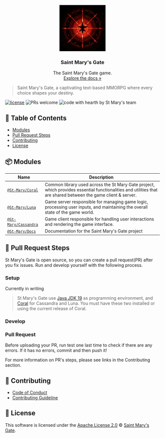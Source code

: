 <div align="center">
    <img src="https://github.com/st-mary/.github/blob/main/icon.png?raw=true" alt="Logo" height="150">
  
<h3 align="center">Saint Mary's Gate</h3>
  <p align="center">
    The Saint Mary's Gate game.
    <br />
    <a href="https://docs.stmarygate.com">Explore the docs »</a>
  </p>
</div>

> Saint Mary's Gate, a captivating text-based MMORPG where every choice shapes your destiny.

 [![license](https://img.shields.io/github/license/st-mary/.github.svg)](https://github.com/St-Mary/.github/blob/main/LICENSE) ![PRs welcome](https://img.shields.io/badge/PRs-welcome-ff69b4.svg) ![code with hearth by St Mary's team](https://img.shields.io/badge/%3C%2F%3E%20with%20%E2%99%A5%20by-St._Mary_Team-ff1414.svg)


## 🚩 Table of Contents

- [Modules](#-modules)
- [Pull Request Steps](#-pull-request-steps)
- [Contributing](#-contributing)
- [License](#-license)


## 📦 Modules

| Name     | Description |
| -------- | --- |
| [`@St-Mary/Coral`](https://github.com/St-Mary/Coral) | Common library used across the St Mary Gate project, which provides essential functionalities and utilities that are shared between the game client & server. |
| [`@St-Mary/Luna`](https://github.com/St-Mary/Luna) | Game server responsible for managing game logic, processing user inputs, and maintaining the overall state of the game world. |
| [`@St-Mary/Cassandra`](https://github.com/St-Mary/Cassandra) | Game client responsible for handling user interactions and rendering the game interface. |
| [`@St-Mary/Docs`](https://github.com/St-Mary/Docs) | Documentation for the Saint Mary's Gate project |

## 🔧 Pull Request Steps

St Mary's Gate is open source, so you can create a pull request(PR) after you fix issues. Run and develop yourself with the following process.

### Setup

Currently in writing

> St Mary's Gate use [Java JDK 19](https://www.oracle.com/java/technologies/javase/jdk19-archive-downloads.html) as programming environment, and [Coral](https://github.com/St-Mary/Coral) for Cassandra and Luna. You must have these two installed or using the current release of Coral.

### Develop



### Pull Request

Before uploading your PR, run test one last time to check if there are any errors. If it has no errors, commit and then push it!

For more information on PR's steps, please see links in the Contributing section.

## 💬 Contributing

* [Code of Conduct](https://github.com/St-Mary/.github/blob/main/CODE_OF_CONDUCT.md)
* [Contributing Guideline](https://github.com/St-Mary/.github/blob/main/CONTRIBUTING.md)
<!-- * [Issue Guidelines](https://github.com/nhn/tui.editor/tree/master/.github/ISSUE_TEMPLATE) -->

## 📜 License

This software is licensed under the [Apache License 2.0](https://github.com/St-Mary/.github/blob/main/LICENSE) © [Saint Mary's Gate](https://github.com/St-Mary).
